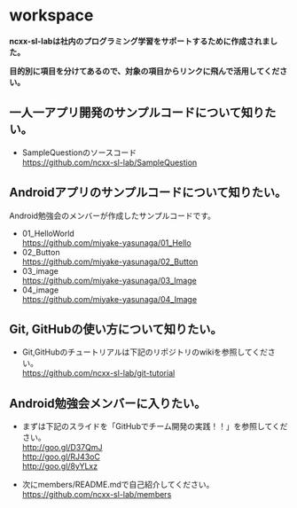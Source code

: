 # workspace

**ncxx-sl-labは社内のプログラミング学習をサポートするために作成されました。**

**目的別に項目を分けてあるので、対象の項目からリンクに飛んで活用してください。**

## 一人一アプリ開発のサンプルコードについて知りたい。
- SampleQuestionのソースコード  
https://github.com/ncxx-sl-lab/SampleQuestion

## Androidアプリのサンプルコードについて知りたい。
Android勉強会のメンバーが作成したサンプルコードです。
- 01_HelloWorld  
https://github.com/miyake-yasunaga/01_Hello
- 02_Button  
https://github.com/miyake-yasunaga/02_Button
- 03_image  
https://github.com/miyake-yasunaga/03_Image
- 04_image  
https://github.com/miyake-yasunaga/04_Image

## Git, GitHubの使い方について知りたい。
- Git,GitHubのチュートリアルは下記のリポジトリのwikiを参照してください。  
https://github.com/ncxx-sl-lab/git-tutorial


## Android勉強会メンバーに入りたい。
- まずは下記のスライドを「GitHubでチーム開発の実践！！」を参照してください。  
http://goo.gl/D37QmJ  
http://goo.gl/RJ43oC  
http://goo.gl/8yYLxz

- 次にmembers/README.mdで自己紹介してください。  
https://github.com/ncxx-sl-lab/members
